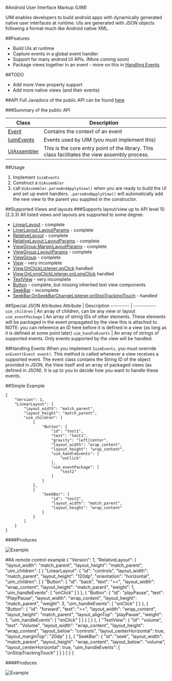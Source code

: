 #Android User Interface Markup (UIM)

UIM enables developers to build android apps with dynamically generated native user interfaces at runtime. UIs are generated with JSON objects following a format much like Android native XML.


##Features
 - Build UIs at runtime
 - Capture events in a global event handler
 - Support for many android UI APIs. (More coming soon)
 - Package views together in an event - more on this in [Handling Events](#handling-events)

##TODO
 - Add more View property support
 - Add more native views (and their events)
 
##API
Full Javadocs of the public API can be found [here](http://gh123man.github.io/Android-UIM/)
 
###Summary of the public API
 
Class               |     Description
---------           |     -----------
[Event](http://gh123man.github.io/Android-UIM/com/brian/floersch/uim/AssemblerV1/events/Event.html)      | Contains the context of an event
[IuimEvents](http://gh123man.github.io/Android-UIM/com/brian/floersch/uim/IuimEvents.html)  | Events used by UIM (you must implement this)
[UiAssembler](http://gh123man.github.io/Android-UIM/com/brian/floersch/uim/UiAssembler.html)  | This is the core entry point of the library. This class facilitates the view assembly process.
 
##Usage
 1. Implement `IuimEvents`
 2. Construct a `UiAssembler`
 3. call `UiAssembler.parseAndApplyView()` when you are ready to build the UI and set up event handlers. `.parseAndApplyView()` will automatically add the new view to the parent you supplied in the constructor. 
 
##Supported Views and layouts
###Supports layout/view up to API level 10 (2.3.3)
All listed views and layouts are supported to some degree. 
 - [LinearLayout](http://developer.android.com/reference/android/widget/LinearLayout.html) - complete
 - [LinerLayout.LayoutParams](http://developer.android.com/reference/android/widget/LinearLayout.LayoutParams.html) - complete
 - [RelativeLayout](http://developer.android.com/reference/android/widget/RelativeLayout.html) - complete
 - [RelativeLayout.LayoutParams](http://developer.android.com/reference/android/widget/RelativeLayout.LayoutParams.html) - complete
 - [ViewGroup.MarginLayoutParams](http://developer.android.com/reference/android/view/ViewGroup.MarginLayoutParams.html) - complete
 - [ViewGroup.LayoutParams](http://developer.android.com/reference/android/view/ViewGroup.LayoutParams.html) - complete
 - [ViewGroup](http://developer.android.com/reference/android/view/ViewGroup.LayoutParams.html) - complete
 - [View](http://developer.android.com/reference/android/view/View.html) - very incomplete
 - [View.OnClickListener.onClick](http://developer.android.com/reference/android/view/View.OnClickListener.html) handled
 - [View.OnLongClickListener.onLongClick](http://developer.android.com/reference/android/view/View.OnLongClickListener.html) handled
 - [TextView](http://developer.android.com/reference/android/widget/TextView.html) - very incomplete
 - [Button](http://developer.android.com/reference/android/widget/Button.html) - complete, but missing inherited text view components
 - [SeekBar](http://developer.android.com/reference/android/widget/SeekBar.html) - incomplete
 - [SeekBar.OnSeekBarChangeListener.onStopTrackingTouch](http://developer.android.com/reference/android/widget/SeekBar.OnSeekBarChangeListener.html#onStopTrackingTouch(android.widget.SeekBar)) - handled

##Special JSON Attributes
Attribute           |     Description
---------           |     -----------
`uim_children`      | An array of children, can be any view or layout
`uim_eventPackage`  | An array of string IDs of other elements. These elements will be packaged in the event propagated by the view this is attached to. NOTE: you can reference an ID here before it is defined in a view (as long as it is defined at some point later)
`uim_handleEvents`  | An array of strings of supported events. Only events supported by the view will be handled.  

##Handling Events
When you implement `IuimEvents`, you must override `onEvent(Event event)`.
This method is called whenever a view receives a supported event. The event class contains the String ID of the object provided in JSON, the View itself and an array of packaged views (as defined in JSON). It is up to you to decide how you want to handle these events. 

##Simple Example

    {
        "Version": 1,
        "LinearLayout": {
            "layout_width": "match_parent",
            "layout_height": "match_parent",
            "uim_children": [ 
                { 
                    "Button": {
                        "id": "test1",
                        "text": "test1",
                        "gravity": "left|center",
                        "layout_width": "wrap_content",
                        "layout_height": "wrap_content",
                        "uim_handleEvents": [
                            "onClick"
                        ],
                        "uim_eventPackage": [
                            "test2"
                        ]
                    }
                },
                {
                    "SeekBar": {
                        "id": "test2",
                        "layout_width": "match_parent",
                        "layout_height": "wrap_content"
                    }
                }
            ]
        }
    }

####Produces

![Example](screenshots/example1.png)

##A remote control example
    {
        "Version": 1,
        "RelativeLayout": {
            "layout_width": "match_parent",
            "layout_height": "match_parent",
            "uim_children": [
                {
                    "LinearLayout": {
                        "id": "controls",
                        "layout_width": "match_parent",
                        "layout_height": "120dp",
                        "orientation": "horizontal",
                        "uim_children": [
                            { 
                                "Button": {
                                    "id": "back",
                                    "text": "<<",
                                    "layout_width": "wrap_content",
                                    "layout_height": "match_parent",
                                    "weight": 1,
                                    "uim_handleEvents": [
                                        "onClick"
                                    ]
                                }
                            },
                            { 
                                "Button": {
                                    "id": "playPause",
                                    "text": "Play/Pause",
                                    "layout_width": "wrap_content",
                                    "layout_height": "match_parent",
                                    "weight": 3,
                                    "uim_handleEvents": [
                                        "onClick"
                                    ]
                                }
                            },
                            { 
                                "Button": {
                                    "id": "forward",
                                    "text": ">>",
                                    "layout_width": "wrap_content",
                                    "layout_height": "match_parent",
                                    "layout_alignTop": "playPause",
                                    "weight": 1,
                                    "uim_handleEvents": [
                                        "onClick"
                                    ]
                                }
                            }
                        ]
                    }
                },
                { 
                    "TextView": {
                        "id": "volume",
                        "text": "Volume",
                        "layout_width": "wrap_content",
                        "layout_height": "wrap_content",
                        "layout_below": "controls",
                        "layout_centerHorizontal": true,
                        "layout_marginTop": "20dp"
                    }
                },
                {
                    "SeekBar": {
                        "id": "seek",
                        "layout_width": "match_parent",
                        "layout_height": "wrap_content",
                        "layout_below": "volume",
                        "layout_centerHorizontal": true,
                        "uim_handleEvents": [
                            "onStopTrackingTouch"
                        ]
                    }
                }
            ]
        }
    }
                
####Produces

![Example](screenshots/example2.png)